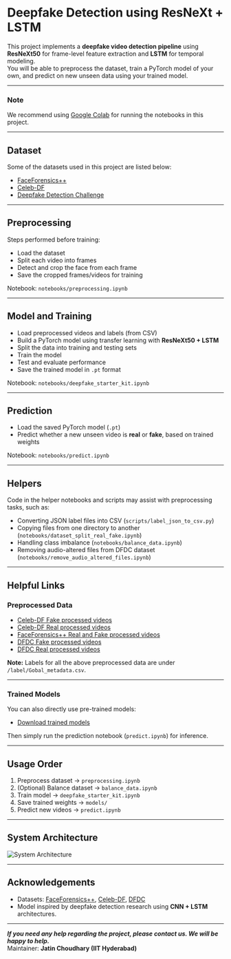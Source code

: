 # Deepfake Detection using ResNeXt + LSTM

This project implements a **deepfake video detection pipeline** using **ResNeXt50** for frame-level feature extraction and **LSTM** for temporal modeling.  
You will be able to preprocess the dataset, train a PyTorch model of your own, and predict on new unseen data using your trained model.

---

### Note
We recommend using [Google Colab](https://colab.research.google.com/) for running the notebooks in this project.

---

## Dataset
Some of the datasets used in this project are listed below:
- [FaceForensics++](https://github.com/ondyari/FaceForensics)
- [Celeb-DF](https://github.com/yuezunli/celeb-deepfakeforensics)
- [Deepfake Detection Challenge](https://www.kaggle.com/c/deepfake-detection-challenge/data)

---

## Preprocessing
Steps performed before training:
- Load the dataset  
- Split each video into frames  
- Detect and crop the face from each frame  
- Save the cropped frames/videos for training  

Notebook: `notebooks/preprocessing.ipynb`

---

## Model and Training
- Load preprocessed videos and labels (from CSV)  
- Build a PyTorch model using transfer learning with **ResNeXt50 + LSTM**  
- Split the data into training and testing sets  
- Train the model  
- Test and evaluate performance  
- Save the trained model in `.pt` format  

Notebook: `notebooks/deepfake_starter_kit.ipynb`

---

## Prediction
- Load the saved PyTorch model (`.pt`)  
- Predict whether a new unseen video is **real** or **fake**, based on trained weights  

Notebook: `notebooks/predict.ipynb`

---

## Helpers
Code in the helper notebooks and scripts may assist with preprocessing tasks, such as:
- Converting JSON label files into CSV (`scripts/label_json_to_csv.py`)  
- Copying files from one directory to another (`notebooks/dataset_split_real_fake.ipynb`)  
- Handling class imbalance (`notebooks/balance_data.ipynb`)  
- Removing audio-altered files from DFDC dataset (`notebooks/remove_audio_altered_files.ipynb`)  

---

## Helpful Links

### Preprocessed Data
- [Celeb-DF Fake processed videos](https://drive.google.com/drive/folders/1SxCb_Wr7N4Wsc-uvjUl0i-6PpwYmwN65?usp=sharing)  
- [Celeb-DF Real processed videos](https://drive.google.com/drive/folders/1g97v9JoD3pCKA2TxHe8ZLRe4buX2siCQ?usp=sharing)  
- [FaceForensics++ Real and Fake processed videos](https://drive.google.com/drive/folders/1VIIWRLs6VBXRYKODgeOU7i6votLPPxT0?usp=sharing)  
- [DFDC Fake processed videos](https://drive.google.com/drive/folders/1yz3DBeFJvZ_QzWsyY7EwBNm7fx4MiOfF?usp=sharing)  
- [DFDC Real processed videos](https://drive.google.com/drive/folders/1wN3ZOd0WihthEeH__Lmj_ENhoXJN6U11?usp=sharing)  

**Note:** Labels for all the above preprocessed data are under `/label/Gobal_metadata.csv`.

---

### Trained Models
You can also directly use pre-trained models:
- [Download trained models](https://drive.google.com/drive/folders/1UX8jXUXyEjhLLZ38tcgOwGsZ6XFSLDJ-?usp=sharing)  

Then simply run the prediction notebook (`predict.ipynb`) for inference.

---

## Usage Order
1. Preprocess dataset → `preprocessing.ipynb`  
2. (Optional) Balance dataset → `balance_data.ipynb`  
3. Train model → `deepfake_starter_kit.ipynb`  
4. Save trained weights → `models/`  
5. Predict new videos → `predict.ipynb`  

---

## System Architecture
![System Architecture](assets/System%20Architecture.png)

---

## Acknowledgements
- Datasets: [FaceForensics++](https://github.com/ondyari/FaceForensics), [Celeb-DF](https://github.com/yuezunli/celeb-deepfakeforensics), [DFDC](https://www.kaggle.com/c/deepfake-detection-challenge/data)  
- Model inspired by deepfake detection research using **CNN + LSTM** architectures.  

---

***If you need any help regarding the project, please contact us. We will be happy to help.***  
Maintainer: **Jatin Choudhary (IIT Hyderabad)**
